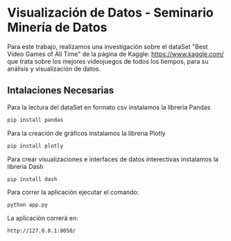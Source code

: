 # Visualización de Datos - Seminario Minería de Datos

Para este trabajo, realizamos una investigación sobre el dataSet "Best Video Games of All Time" de la página de Kaggle: https://www.kaggle.com/ que trata sobre los mejores videojuegos de todos los tiempos, para su análisis y visualización de datos.

## Intalaciones Necesarias

Para la lectura del dataSet en formato csv instalamos la libreria Pandas
```bash
pip install pandas
```

Para la creación de gráficos instalamos la libreria Plotly
```bash
pip install plotly
```

Para crear visualizaciones e interfaces de datos interectivas instalamos la libreria Dash
```bash
pip install dash
```
Para correr la aplicación ejecutar el comando:

```bash
python app.py
```

La aplicación correrá en:
```bash
http://127.0.0.1:8050/
```